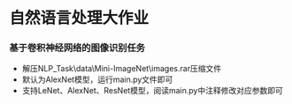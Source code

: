 # 自然语言处理大作业
### 基于卷积神经网络的图像识别任务

* 解压NLP_Task\data\Mini-ImageNet\images.rar压缩文件
* 默认为AlexNet模型，运行main.py文件即可
* 支持LeNet、AlexNet、ResNet模型，阅读main.py中注释修改对应参数即可
